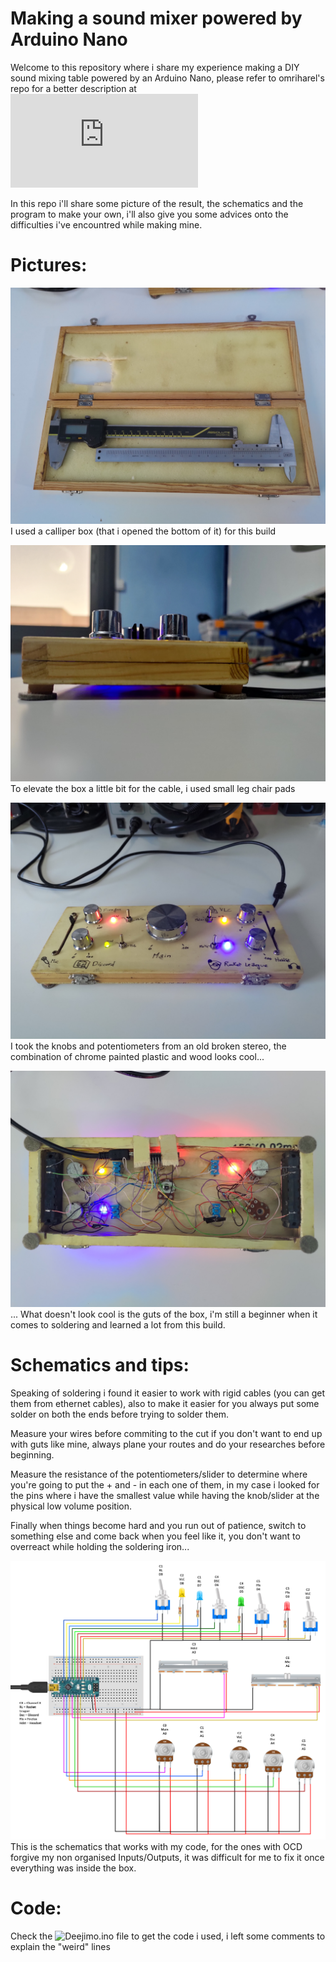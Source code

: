 # Making a sound mixer powered by Arduino Nano
Welcome to this repository where i share my experience making a DIY sound mixing table powered by an Arduino Nano, please refer to omriharel's repo for a better description at ![Deej repo](https://github.com/omriharel/deej/blob/master/community.md)

In this repo i'll share some picture of the result, the schematics and the program to make your own, i'll also give you some advices onto the difficulties i've encountred while making mine.

# Pictures:
![Box Used](https://github.com/misterimo/deej/blob/main/Pictures/box%20used.jpg) I used a calliper box (that i opened the bottom of it) for this build

![Side view](https://github.com/misterimo/deej/blob/main/Pictures/side%20view.jpg) To elevate the box a little bit for the cable, i used small leg chair pads

![Top view](https://github.com/misterimo/deej/blob/main/Pictures/top%20view.jpg) I took the knobs and potentiometers from an old broken stereo, the combination of chrome painted plastic and wood looks cool...

![guts](https://github.com/misterimo/deej/blob/main/Pictures/guts.jpg) ... What doesn't look cool is the guts of the box, i'm still a beginner when it comes to soldering and learned a lot from this build.

# Schematics and tips:
Speaking of soldering i found it easier to work with rigid cables (you can get them from ethernet cables), also to make it easier for you always put some solder on both the ends before trying to solder them.

Measure your wires before commiting to the cut if you don't want to end up with guts like mine, always plane your routes and do your researches before beginning.

Measure the resistance of the potentiometers/slider to determine where you're going to put the + and - in each one of them, in my case i looked for the pins where i have the smallest value while having the knob/slider at the physical low volume position.

Finally when things become hard and you run out of patience, switch to something else and come back when you feel like it, you don't want to overreact while holding the soldering iron...

![Schematic](https://github.com/misterimo/deej/blob/main/schematics%20v2.jpg) This is the schematics that works with my code, for the ones with OCD forgive my non organised Inputs/Outputs, it was difficult for me to fix it once everything was inside the box.


# Code:
Check the ![Deejimo.ino](https://github.com/misterimo/deej/blob/main/Deejimo.ino) file to get the code i used, i left some comments to explain the "weird" lines
